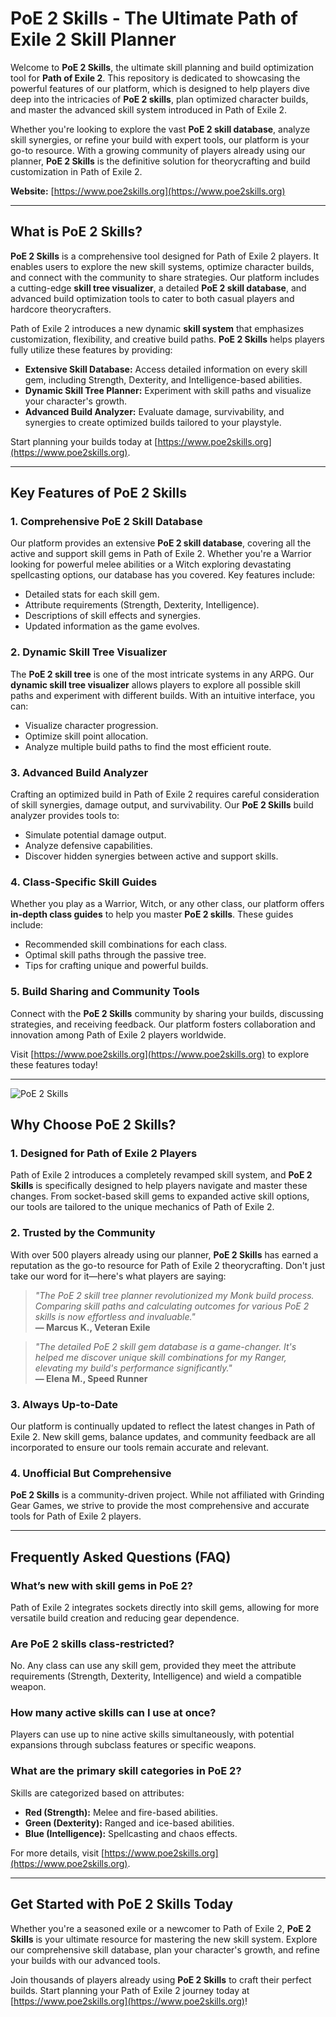 

# PoE 2 Skills - The Ultimate Path of Exile 2 Skill Planner

Welcome to **PoE 2 Skills**, the ultimate skill planning and build optimization tool for **Path of Exile 2**. This repository is dedicated to showcasing the powerful features of our platform, which is designed to help players dive deep into the intricacies of **PoE 2 skills**, plan optimized character builds, and master the advanced skill system introduced in Path of Exile 2.

Whether you're looking to explore the vast **PoE 2 skill database**, analyze skill synergies, or refine your build with expert tools, our platform is your go-to resource. With a growing community of players already using our planner, **PoE 2 Skills** is the definitive solution for theorycrafting and build customization in Path of Exile 2.  

**Website:** [https://www.poe2skills.org](https://www.poe2skills.org)

---

## What is PoE 2 Skills?

**PoE 2 Skills** is a comprehensive tool designed for Path of Exile 2 players. It enables users to explore the new skill systems, optimize character builds, and connect with the community to share strategies. Our platform includes a cutting-edge **skill tree visualizer**, a detailed **PoE 2 skill database**, and advanced build optimization tools to cater to both casual players and hardcore theorycrafters.

Path of Exile 2 introduces a new dynamic **skill system** that emphasizes customization, flexibility, and creative build paths. **PoE 2 Skills** helps players fully utilize these features by providing:

- **Extensive Skill Database:** Access detailed information on every skill gem, including Strength, Dexterity, and Intelligence-based abilities.
- **Dynamic Skill Tree Planner:** Experiment with skill paths and visualize your character's growth.
- **Advanced Build Analyzer:** Evaluate damage, survivability, and synergies to create optimized builds tailored to your playstyle.

Start planning your builds today at [https://www.poe2skills.org](https://www.poe2skills.org).

---

## Key Features of PoE 2 Skills

### 1. **Comprehensive PoE 2 Skill Database**
Our platform provides an extensive **PoE 2 skill database**, covering all the active and support skill gems in Path of Exile 2. Whether you're a Warrior looking for powerful melee abilities or a Witch exploring devastating spellcasting options, our database has you covered. Key features include:  

- Detailed stats for each skill gem.
- Attribute requirements (Strength, Dexterity, Intelligence).
- Descriptions of skill effects and synergies.
- Updated information as the game evolves.

### 2. **Dynamic Skill Tree Visualizer**
The **PoE 2 skill tree** is one of the most intricate systems in any ARPG. Our **dynamic skill tree visualizer** allows players to explore all possible skill paths and experiment with different builds. With an intuitive interface, you can:

- Visualize character progression.
- Optimize skill point allocation.
- Analyze multiple build paths to find the most efficient route.

### 3. **Advanced Build Analyzer**
Crafting an optimized build in Path of Exile 2 requires careful consideration of skill synergies, damage output, and survivability. Our **PoE 2 Skills** build analyzer provides tools to:

- Simulate potential damage output.
- Analyze defensive capabilities.
- Discover hidden synergies between active and support skills.

### 4. **Class-Specific Skill Guides**
Whether you play as a Warrior, Witch, or any other class, our platform offers **in-depth class guides** to help you master **PoE 2 skills**. These guides include:

- Recommended skill combinations for each class.
- Optimal skill paths through the passive tree.
- Tips for crafting unique and powerful builds.

### 5. **Build Sharing and Community Tools**
Connect with the **PoE 2 Skills** community by sharing your builds, discussing strategies, and receiving feedback. Our platform fosters collaboration and innovation among Path of Exile 2 players worldwide.

Visit [https://www.poe2skills.org](https://www.poe2skills.org) to explore these features today!

---
![PoE 2 Skills](https://www.poe2skills.org/og-image.png)


## Why Choose PoE 2 Skills?

### **1. Designed for Path of Exile 2 Players**
Path of Exile 2 introduces a completely revamped skill system, and **PoE 2 Skills** is specifically designed to help players navigate and master these changes. From socket-based skill gems to expanded active skill options, our tools are tailored to the unique mechanics of Path of Exile 2.

### **2. Trusted by the Community**
With over 500 players already using our planner, **PoE 2 Skills** has earned a reputation as the go-to resource for Path of Exile 2 theorycrafting. Don't just take our word for it—here's what players are saying:

> *"The PoE 2 skill tree planner revolutionized my Monk build process. Comparing skill paths and calculating outcomes for various PoE 2 skills is now effortless and invaluable."*  
> **— Marcus K., Veteran Exile**

> *"The detailed PoE 2 skill gem database is a game-changer. It's helped me discover unique skill combinations for my Ranger, elevating my build's performance significantly."*  
> **— Elena M., Speed Runner**

### **3. Always Up-to-Date**
Our platform is continually updated to reflect the latest changes in Path of Exile 2. New skill gems, balance updates, and community feedback are all incorporated to ensure our tools remain accurate and relevant.

### **4. Unofficial But Comprehensive**
**PoE 2 Skills** is a community-driven project. While not affiliated with Grinding Gear Games, we strive to provide the most comprehensive and accurate tools for Path of Exile 2 players.

---

## Frequently Asked Questions (FAQ)

### **What’s new with skill gems in PoE 2?**
Path of Exile 2 integrates sockets directly into skill gems, allowing for more versatile build creation and reducing gear dependence.

### **Are PoE 2 skills class-restricted?**
No. Any class can use any skill gem, provided they meet the attribute requirements (Strength, Dexterity, Intelligence) and wield a compatible weapon.

### **How many active skills can I use at once?**
Players can use up to nine active skills simultaneously, with potential expansions through subclass features or specific weapons.

### **What are the primary skill categories in PoE 2?**
Skills are categorized based on attributes:
- **Red (Strength):** Melee and fire-based abilities.
- **Green (Dexterity):** Ranged and ice-based abilities.
- **Blue (Intelligence):** Spellcasting and chaos effects.

For more details, visit [https://www.poe2skills.org](https://www.poe2skills.org).

---

## Get Started with PoE 2 Skills Today

Whether you're a seasoned exile or a newcomer to Path of Exile 2, **PoE 2 Skills** is your ultimate resource for mastering the new skill system. Explore our comprehensive skill database, plan your character's growth, and refine your builds with our advanced tools.

Join thousands of players already using **PoE 2 Skills** to craft their perfect builds. Start planning your Path of Exile 2 journey today at [https://www.poe2skills.org](https://www.poe2skills.org)!
